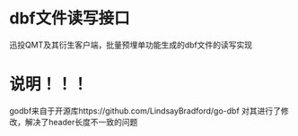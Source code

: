 # dbf文件读写接口
迅投QMT及其衍生客户端，批量预埋单功能生成的dbf文件的读写实现

# 说明！！！
godbf来自于开源库https://github.com/LindsayBradford/go-dbf
对其进行了修改，解决了header长度不一致的问题

